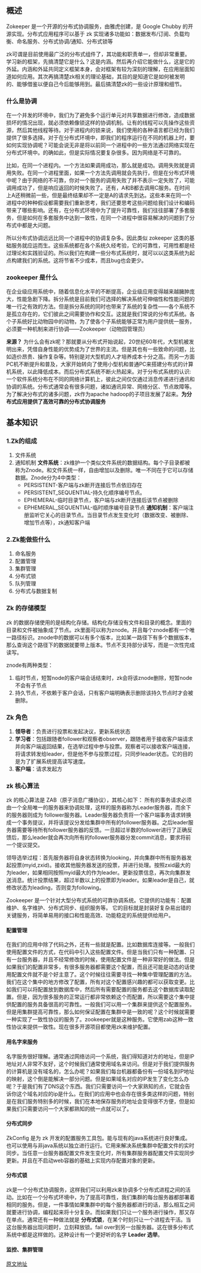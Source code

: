 ## 概述
Zokeeper 是一个开源的分布式协调服务，由雅虎创建，是 Google Chubby 的开源实现。分布式应用程序可以基于 zk 实现诸多功能如：数据发布/订阅、负载均衡、命名服务、分布式协调/通知、分布式锁等

zk可谓是目前使用最广泛的分布式组件了，其功能和职责单一，但却非常重要。
学习新的框架，先搞清楚它是什么？这是内涵。然后再介绍它能做什么，这是它的外延。内涵和外延共同定义框架本身，会对框架有较为深刻的理解，在应用层面知道如何应用。其次再搞清楚zk相关的理论基础，其目的是知道它是如何被发明的、能够借鉴以便自己今后能够用到。最后搞清楚zk的一些设计原理和细节。

### 什么是协调
在一个并发的环境中，我们为了避免多个运行单元对共享数据进行修改，造成数据损坏的情况出现，就必须依赖像锁这样的协调机制。让有的线程可以先操作这些资源，然后其他线程等待。对于进程内的锁来说，我们使用的各种语言都已经为我们提供了很多选择。对于在分布式环境中，即我们的程序运行在不同的机器上时，要如何实现协调呢？可能会说无非是将以前同一个进程中的一些方法通过网络实现在分布式环境中。的确如此，但是实际情况要复杂很多。因为网络是不可靠的。

比如，在同一个进程内。一个方法如果调用成功，那么就是成功。调用失败就是调用失败。在同一个进程里面，如果一个方法先调用就会先执行，但是在分布式环境中呢？由于网络的不可靠，你对一个服务的调用失败了并不表示一定失败了，可能调用成功了，但是响应返回的时候失败了。还有，A和B都去调用C服务。在时间上A还稍微前一些，但是最终结果却不一定是A的请求先到达。这些本来在同一个进程中的种种假设都需要我们重新思考，我们还要思考这些问题给我们设计和编码带来了哪些影响。还有，在分布式环境中为了提升可靠性，我们往往部署了多套服务，但是如何在多套服务中达到一致性，在同一个进程中很容易解决的问题到了分布式中都是大问题。

所以分布式协调远远比同一个进程中的协调复杂多。因此类似 zokeeper 这类的基础服务就应运而生。这些系统都在各个系统久经考验，它的可靠性，可用性都是经过理论和实践验证的。所以我们在构建一些分布式系统时，就可以以这类系统为起点构建我们的系统。这将节省不少成本，而且bug也会更少。

### zookeeper 是什么
在企业级应用系统中，随着信息化水平的不断提高，企业级应用变得越来越臃肿庞大，性能急剧下降。拆分系统是目前我们可选择的解决系统可伸缩性和性能问题的唯一行之有效的方法。但是拆分系统的同时也带来了系统的复杂性——各个系统不是孤立存在的，它们彼此之间需要协作和交互。这就是我们常说的分布式系统。各个子系统好比动物园中的动物，为了使各个子系统能够正常为用户提供统一服务，必须要一种机制来进行协调——Zookeeper（动物园管理员）



**来源？** 为什么会有zk呢？那就要从分布式开始说起，20世纪60年代，大型机被发明出来，凭借自身性能的优势成为了世界的主流。但是其也有一些致命的问题，比如造价昂贵、操作复杂等。特别是对大型机的人才培养成本十分之高。而另一方面PC机不断提升和普及，大家开始转向了使用小型机和普通PC来搭建分布式的计算机系统，以此降低成本。而后分布式系统不断火热起来。对于分布式系统的认识:一个软件系统分布在不同的网络计算机上，彼此之间仅仅通过消息传递进行通讯和协调的系统。分布式通常会有很多问题，诸如通讯异常、网络分区、节点故障等。为了解决分布式的诸多问题，zk作为apache hadoop的子项目发展了起来。**为分布式应用提供了高效可靠的分布式协调服务**

## 基本知识
### 1.Zk的组成
1. 文件系统
2. 通知机制
**文件系统**：zk维护一个类似文件系统的数据结构。每个子目录都被称为Znode。和文件系统一样，自由增加以及删除。唯一不同在于它可以存储数据。Znode分为4中类型：
    - PERSISTENT-客户端与zk断开连接后节点依旧存在
    - PERSISTENT_SEQUENTIAL-持久化顺序编号节点。
    - EPHEMERAL-临时目录节点，客户端与zk断开连接后该节点被删除
    - EPHEMERAL_SEQUENTIAL-临时顺序编号目录节点
**通知机制**：客户端注册监听它关心的目录节点。当目录节点发生变化时（数据改变、被删除、增加节点等），zk通知客户端
### 2.Zk能做些什么
1. 命名服务
2. 配置管理
3. 集群管理
4. 分布式锁
5. 队列管理
6. 分布式与数据复制




### Zk 的存储模型
zk 的数据存储使用的是结构化存储。结构化存储没有文件和目录的概念。里面的目录和文件被抽象成了节点。zk里面可以称为znode。并且每个znode都有一个唯一路径标识。znode中的数据可以有多个版本，比如某一路径下有多个数据版本，那么查询这个路径下的数据就要带上版本。节点不支持部分读写，而是一次性完成读写。

znode有两种类型：
1. 临时节点，短暂node的客户端会话结束时，zk会将该znode删除，短暂node不会有子节点
2. 持久节点，不依赖于客户会话，只有客户端明确表示删除该持久节点时才会被删除。

### Zk 角色
1. **领导者**：负责进行投票和发起决议，更新系统状态
2. **学习者**：包括跟随者follower和观察者observer，跟随者用于接收客户端请求并向客户端返回结果，在选举过程中参与投票。观察者可以接收客户端连接，将请求转发给leader，但是他不参与投票过程，只同步leader状态。它的目的是为了扩展系统提高读写速度。
3. **客户端**：请求发起方

### zk 核心算法
zk 的核心算法是 ZAB（原子消息广播协议），其核心如下：
所有的事务请求必须由一个全局唯一的服务器来协调处理，这样的服务器称为Leader服务器，而余下的服务器则成为 follower服务器。Leader服务器负责将一个客户端事务请求转换成一个事务提议，并将该提议分发给集群中所有的follower服务器。之后leader服务器需要等待所有follower服务器的反馈。一旦超过半数的follower进行了正确反馈后，那么leader就会再次向所有的follower服务器分发commit消息，要求将前一个提议提交。

领导选举过程：首先服务器将自身状态转换为looking，并向集群中所有服务器发起投票(myid,zxid)。接收其他服务器发送的投票，并进行处理。按照zxid最大的为leader，如果相同按照myid最大的作为leader。更新投票信息，再次向集群发送消息。统计投票结果，超过半数以上的投票即为leader。如果leader是自己，就修改状态为leading，否则变为following。

Zookeeper 是一个针对大型分布式系统的可靠协调系统。它提供的功能有：配置维护、名字维护、分布式同步、组织服务等。
它的目标就是封装好复杂易出错的关键服务，将简单易用的接口和性能高效、功能稳定的系统提供给用户。
#### 配置管理
在我们的应用中除了代码之外，还有一些就是配置。比如数据库连接等。一般我们使用配置文件的方式，在代码中引入这些配置文件。但是当我们只有一种配置、只有一台服务器，并且不经常修改的时候，使用配置文件是一种非常好的做法。但是如果我们的配置非常多，有很多服务器都需要这个配置，而且还可能是动态的话使用配置文件就不是个好主意了。这个时候往往需要寻找一种集中管理配置的方法。我们在这个集中的地方修改了配置，所有对这个配置感兴趣的都可以获取变更。比如我们可以将配置放到数据库中，然后所有需要配置的服务都去这个数据库读取配置。但是，因为很多服务的正常运行都非常依赖这个而配置，所以需要这个集中提供配置的服务具备很高的可靠性。一般我们可以用一个集群来提供这个配置服务。但是用集群提高可靠性，那么如何保证配置在集群中是一致的呢？这个时候就需要一种实现了一致性协议的服务了。zookeeper就是这种服务。它使用zab这种一致性协议来提供一致性。现在很多开源项目都使用zk来维护配置。
#### 用名字来服务
名字服务很好理解。通常通过网络访问一个系统，我们得知道对方的地址，但是IP地址对人非常不友好，这个时候我们通常使用域名来访问。但是对于我们提供服务的计算机是没有域名的，怎么办呢？如果我们每台机器都备份有一份域名到IP地址的映射，这个倒是能解决一部分问题。但是如果域名对应的IP发生了变化怎么办呢？于是我们有了DNS这个东西。我们只需要访问一个大家熟知的点，它就会告诉你这个域名对应的ip是什么。在我们的应用中也会存在很多类这样的问题，特别是在我们服务特别多的时候，我们在本地保存服务的地址会变得很不方便，但是如果我们只需要访问一个大家都熟知的统一点就可以了。
#### 分布式同步
ZkConfig 是为 zk 开发的配置服务工具包。能与现有的java系统进行良好集成。也可以使用与非java系统以独立进行运行。它用来解决系统集群中配置文件的实时同步。当任意一台服务器配置文件发生变化时，所有集群服务器配置文件实现同步更新。并且在不启动web容器的基础上实现内存配置对象的更新。
#### 分布式锁
zk是一个分布式协调服务，这样我们可以利用zk来协调多个分布式进程之间的活动。比如在一个分布式环境中，为了提高可靠性，我们集群的每台服务器都部署着相同的服务。但是，一件事情如果集群中的每个服务器都进行的话，那么相互之间就要进行协调，编程起来将十分复杂。而如果我们只让一个服务进行操作，那又存在单点。通常还有一种做法就是 **分布式锁**，在某个时刻只让一个进程去干活。当这台服务器出现问题时，立刻释放锁。fail over到另一台服务器。这在很多分布式系统中都是这样做的。这种设计有一个更好听的名字 **Leader 选举**。
#### 监控、集群管理
[原文地址](http://www.cnblogs.com/zlslch/p/7242110.html)